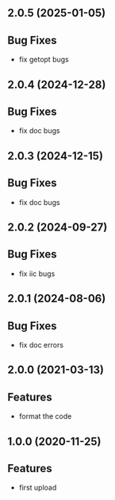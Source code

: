 ## 2.0.5 (2025-01-05)

## Bug Fixes

- fix getopt bugs

## 2.0.4 (2024-12-28)

## Bug Fixes

- fix doc bugs

## 2.0.3 (2024-12-15)

## Bug Fixes

- fix doc bugs

## 2.0.2 (2024-09-27)

## Bug Fixes

- fix iic bugs

## 2.0.1 (2024-08-06)

## Bug Fixes

- fix doc errors

## 2.0.0 (2021-03-13)

## Features

- format the code

## 1.0.0 (2020-11-25)

## Features

- first upload